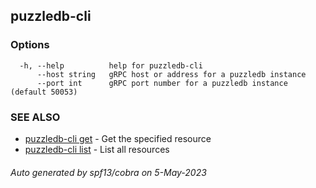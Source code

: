 ## puzzledb-cli



### Options

```
  -h, --help          help for puzzledb-cli
      --host string   gRPC host or address for a puzzledb instance
      --port int      gRPC port number for a puzzledb instance (default 50053)
```

### SEE ALSO

* [puzzledb-cli get](puzzledb-cli_get.md)	 - Get the specified resource
* [puzzledb-cli list](puzzledb-cli_list.md)	 - List all resources

###### Auto generated by spf13/cobra on 5-May-2023
